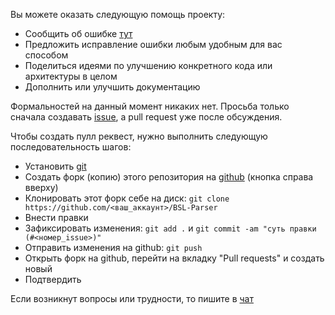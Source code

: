 Вы можете оказать следующую помощь проекту:
* Сообщить об ошибке [тут](https://github.com/Lead-Bullets/BSL-Parser/issues)
* Предложить исправление ошибки любым удобным для вас способом
* Поделиться идеями по улучшению конкретного кода или архитектуры в целом
* Дополнить или улучшить документацию

Формальностей на данный момент никаких нет. Просьба только сначала создавать [issue](https://github.com/Lead-Bullets/BSL-Parser/issues), а pull request уже после обсуждения.

Чтобы создать пулл реквест, нужно выполнить следующую последовательность шагов:
* Установить [git](https://git-scm.com/)
* Создать форк (копию) этого репозитория на [github](https://github.com/Lead-Bullets/BSL-Parser) (кнопка справа вверху)
* Клонировать этот форк себе на диск: `git clone https://github.com/<ваш_аккаунт>/BSL-Parser`
* Внести правки
* Зафиксировать изменения: `git add .` и `git commit -am "суть правки (#<номер_issue>)"`
* Отправить изменения на github: `git push`
* Открыть форк на github, перейти на вкладку "Pull requests" и создать новый
* Подтвердить

Если возникнут вопросы или трудности, то пишите в [чат](https://gitter.im/Lead-Bullets/BSL-Parser?utm_source=badge&utm_medium=badge&utm_campaign=pr-badge&utm_content=badge)
